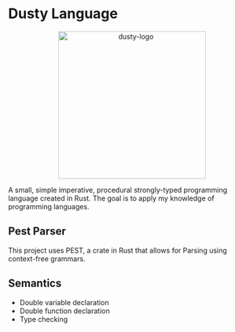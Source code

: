 # Dusty Language
<p align="center">
  <img src="https://github.com/user-attachments/assets/5e264707-0c57-42c0-9b86-04a5b52281f0" alt="dusty-logo" width="300" height="auto">
</p>

A small, simple imperative, procedural strongly-typed programming language created in Rust. The goal is to apply my knowledge of programming languages.

## Pest Parser
This project uses PEST, a crate in Rust that allows for Parsing using context-free grammars.

## Semantics
- Double variable declaration
- Double function declaration
- Type checking
